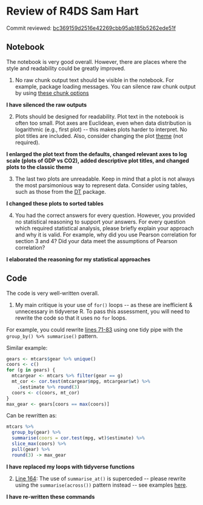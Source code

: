# Review of R4DS Sam Hart

Commit reviewed: [bc369159d2516e42269cbb95ab185b5262ede51f](https://github.com/sfhart33/skill-assessments/tree/bc369159d2516e42269cbb95ab185b5262ede51f)

## Notebook

The notebook is very good overall. However, there are places where the style and readability could be greatly improved.

1. No raw chunk output text should be visible in the notebook. For example, package loading messages. You can silence raw chunk output by using [these chunk options](https://bookdown.org/yihui/rmarkdown-cookbook/hide-one.html)

**I have silenced the raw outputs**

2. Plots should be designed for readability. Plot text in the notebook is often too small. Plot axes are Euclidean, even when data distribution is logarithmic (e.g., first plot) -- this makes plots harder to interpret. No plot titles are included. Also, consider changing the plot [theme](https://ggplot2-book.org/polishing.html) (not required).

**I enlarged the plot text from the defaults, changed relevant axes to log scale (plots of GDP vs CO2), added descriptive plot titles, and changed plots to the classic theme**

3. The last two plots are unreadable. Keep in mind that a plot is not always the most parsimonious way to represent data. Consider using tables, such as those from the [DT](https://rstudio.github.io/DT/) package.

**I changed these plots to sorted tables**

4. You had the correct answers for every question. However, you provided no statistical reasoning to support your answers. For every question which required statistical analysis, please briefly explain your approach and why it is valid. For example, why did you use Pearson correlation for section 3 and 4? Did your data meet the assumptions of Pearson correlation?

**I elaborated the reasoning for my statistical approaches**

## Code

The code is very well-written overall. 

1. My main critique is your use of `for()` loops -- as these are inefficient & unnecessary in tidyverse R. To pass this assessment, you will need to rewrite the code so that it uses no `for` loops. 

For example, you could rewrite [lines 71-83](https://github.com/sfhart33/skill-assessments/blob/main/R%20for%20Data%20Science/R_data_sci_assessment_styled.Rmd#L71-L83) using one tidy pipe with the `group_by() %>% summarise()` pattern.

Similar example:

```R
gears <- mtcars$gear %>% unique()
coors <- c()
for (g in gears) {
  mtcargear <- mtcars %>% filter(gear == g)
  mt_cor <- cor.test(mtcargear$mpg, mtcargear$wt) %>% 
    .$estimate %>% round(3)
  coors <- c(coors, mt_cor)
}
max_gear <- gears[coors == max(coors)]
```

Can be rewritten as:

```R
mtcars %>% 
  group_by(gear) %>% 
  summarise(coors = cor.test(mpg, wt)$estimate) %>% 
  slice_max(coors) %>%
  pull(gear) %>%
  round(3) -> max_gear
```

**I have replaced my loops with tidyverse functions**

2. [Line 164](https://github.com/sfhart33/skill-assessments/blob/main/R%20for%20Data%20Science/R_data_sci_assessment_styled.Rmd#L164): The use of `summarise_at()` is superceded -- please rewrite using the `summarise(across())` pattern instead -- see examples [here](https://dplyr.tidyverse.org/reference/across.html).

**I have re-written these commands**


